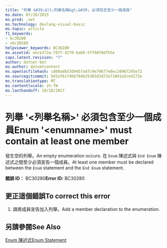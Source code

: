 ```yaml
---
title: "列舉 &#39;&lt;列舉名稱&gt;&#39; 必須包含至少一個成員"
ms.date: 07/20/2015
ms.prod: .net
ms.technology: devlang-visual-basic
ms.topic: article
f1_keywords:
- bc30280
- vbc30280
helpviewer_keywords: BC30280
ms.assetid: eece372a-f87f-4270-ba66-5ff68f0dfb5e
caps.latest.revision: "7"
author: dotnet-bot
ms.author: dotnetcontent
ms.openlocfilehash: cd09adb53d9457a47c9e78677e0ec2d967295e72
ms.sourcegitcommit: bd1ef61f4bb794b25383d3d72e71041a5ced172e
ms.translationtype: MT
ms.contentlocale: zh-TW
ms.lasthandoff: 10/18/2017
---
```

# <a name="enum-39ltenumnamegt39-must-contain-at-least-one-member"></a><span data-ttu-id="2262c-102">列舉 &#39;&lt;列舉名稱&gt;&#39; 必須包含至少一個成員</span><span class="sxs-lookup"><span data-stu-id="2262c-102">Enum &#39;&lt;enumname&gt;&#39; must contain at least one member</span></span>
<span data-ttu-id="2262c-103">發生空的列舉。</span><span class="sxs-lookup"><span data-stu-id="2262c-103">An empty enumeration occurs.</span></span> <span data-ttu-id="2262c-104">在 `Enum` 陳述式與 `End Enum` 陳述式之間至少必須宣告一個成員。</span><span class="sxs-lookup"><span data-stu-id="2262c-104">At least one member must be declared between the `Enum` statement and the `End Enum` statement.</span></span>  
  
 <span data-ttu-id="2262c-105">**錯誤 ID︰** BC30280</span><span class="sxs-lookup"><span data-stu-id="2262c-105">**Error ID:** BC30280</span></span>  
  
## <a name="to-correct-this-error"></a><span data-ttu-id="2262c-106">更正這個錯誤</span><span class="sxs-lookup"><span data-stu-id="2262c-106">To correct this error</span></span>  
  
1.  <span data-ttu-id="2262c-107">請將成員宣告加入列舉。</span><span class="sxs-lookup"><span data-stu-id="2262c-107">Add a member declaration to the enumeration.</span></span>  
  
## <a name="see-also"></a><span data-ttu-id="2262c-108">另請參閱</span><span class="sxs-lookup"><span data-stu-id="2262c-108">See Also</span></span>  
 [<span data-ttu-id="2262c-109">Enum 陳述式</span><span class="sxs-lookup"><span data-stu-id="2262c-109">Enum Statement</span></span>](../../visual-basic/language-reference/statements/enum-statement.md)
